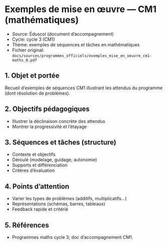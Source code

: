 # Exemples de mise en œuvre — CM1 (mathématiques)

- Source: Éduscol (document d’accompagnement)
- Cycle: cycle 3 (CM1)
- Thème: exemples de séquences et tâches en mathématiques
- Fichier original: `docs/sources/programmes_officiels/exemples_mise_en_oeuvre_cm1-maths_0.pdf`

## 1. Objet et portée
Recueil d’exemples de séquences CM1 illustrant les attendus du programme (dont résolution de problèmes).

## 2. Objectifs pédagogiques
- Illustrer la déclinaison concrète des attendus
- Montrer la progressivité et l’étayage

## 3. Séquences et tâches (structure)
- Contexte et objectifs
- Déroulé (modelage, guidage, autonomie)
- Supports et différenciation
- Critères d’évaluation

## 4. Points d’attention
- Varier les types de problèmes (additifs, multiplicatifs…)
- Représentations (schémas, barres, tableaux)
- Feedback rapide et critérié

## 5. Références
- Programmes maths cycle 3; doc d’accompagnement CM1.
